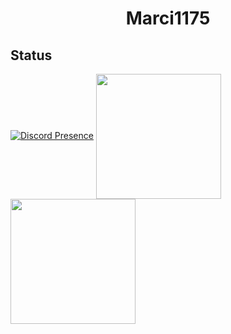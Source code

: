 <div align="center">
<h1>Marci1175</h1>

</div>

## Status

[![Discord Presence](https://lanyard.cnrad.dev/api/408576714243833867)](https://discord.com/users/659437128408629268)
<a href="https://github.com/anuraghazra/github-readme-stats">
  <img height=200 align="center" src="https://github-readme-stats.vercel.app/api?username=marci1175" />
</a>
<a href="https://github.com/anuraghazra/convoychat">
  <img height=200 align="center" src="https://github-readme-stats.vercel.app/api/top-langs?username=marci1175&layout=compact&langs_count=8&card_width=320" />
</a>

<!---
marci1175/marci1175 is a ✨ special ✨ repository because its `README.md` (this file) appears on your GitHub profile.
You can click the Preview link to take a look at your changes.
--->
